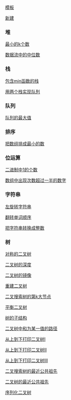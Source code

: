 [模板](https://github.com/GrowTowardsSunlight/For-the-interview/edit/master/algorithm/Template.md)

[新建](https://github.com/GrowTowardsSunlight/For-the-interview/new/master/algorithm)

### 堆

[最小的k个数](最小的k个数.md)

[数据流中的中位数](数据流中的中位数.md)

### 栈

[包含min函数的栈](包含min函数的栈.md)

[用两个栈实现队列](用两个栈实现队列.md)

### 队列

[队列的最大值](队列的最大值.md)

### 排序

[把数组排成最小的数](把数组排成最小的数.md)

### 位运算

[二进制中1的个数](二进制中1的个数.md)

[数组中出现次数超过一半的数字](多数元素.md)

### 字符串

[左旋转字符串](左旋转字符串.md)

[翻转单词顺序](翻转单词顺序.md)

[把字符串转换成整数](把字符串转换成整数.md)

### 树

[对称的二叉树](对称二叉树.md)

[二叉树的深度](二叉树的最大深度.md)

[二叉树的镜像](翻转二叉树.md)

[重建二叉树](从前序与中序遍历序列构造二叉树.md)

[二叉搜索树的第k大节点](二叉搜索树的第k大节点.md)

[平衡二叉树](平衡二叉树.md)

[树的子结构](树的子结构.md)

[二叉树中和为某一值的路径](二叉树中和为某一值的路径.md)

[从上到下打印二叉树I](从上到下打印二叉树I.md)

[从上到下打印二叉树II](从上到下打印二叉树II.md)

[从上到下打印二叉树III](从上到下打印二叉树III.md)

[二叉搜索树的最近公共祖先](二叉搜索树的最近公共祖先.md)

[二叉树的最近公共祖先](二叉树的最近公共祖先.md)

[序列化二叉树](二叉树的序列化与反序列化.md)

[](.md)

[](.md)

[](.md)

[](.md)

[](.md)

[](.md)

[](.md)

[](.md)

[](.md)

[](.md)

[](.md)

[](.md)

[](.md)

[](.md)

[](.md)

[](.md)

[](.md)

[](.md)

[](.md)

[](.md)

[](.md)

[](.md)

[](.md)

[](.md)

[](.md)

[](.md)

[](.md)

[](.md)

[](.md)

[](.md)

[](.md)

[](.md)

[](.md)

[](.md)

[](.md)

[](.md)

[](.md)

[](.md)

[](.md)

[](.md)

[](.md)

[](.md)

[](.md)

[](.md)

[](.md)

[](.md)

[](.md)

[](.md)

[](.md)

[](.md)

[](.md)

